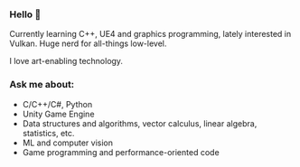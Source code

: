 
<!--
**yerkko/yerkko** is a ✨ _special_ ✨ repository because its `README.md` (this file) appears on your GitHub profile.

Here are some ideas to get you started:

- 🔭 I’m currently working on ...
- 🌱 I’m currently learning ...
- 👯 I’m looking to collaborate on ...
- 🤔 I’m looking for help with ...
- 💬 Ask me about ...
- 📫 How to reach me: ...
- 😄 Pronouns: ...
- ⚡ Fun fact: ...
-->

### Hello 🐧

Currently learning C++, UE4 and graphics programming, lately interested in Vulkan. Huge nerd for all-things low-level. 

I love art-enabling technology.

### Ask me about:

* C/C++/C#, Python 
* Unity Game Engine
* Data structures and algorithms, vector calculus, linear algebra, statistics, etc.
* ML and computer vision
* Game programming and performance-oriented code

